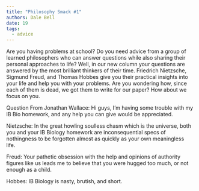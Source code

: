 ```yaml
---
title: "Philosophy Smack #1"
authors: Dale Bell
date: 19
tags:
  - advice
---
```


Are you having problems at school? Do you need advice from a group of learned philosophers who can answer questions while also sharing their personal approaches to life? Well, in our new column your questions are answered by the most brilliant thinkers of their time. Friedrich Nietzsche, Sigmund Freud, and Thomas Hobbes give you their practical insights into your life and help you with your problems. Are you wondering how, since each of them is dead, we got them to write for our paper? How about we focus on you. 

Question From Jonathan Wallace: Hi guys, I’m having some trouble with my IB Bio homework, and any help you can give would be appreciated. 

Nietzsche: In the great howling soulless chasm which is the universe, both you and your IB Biology homework are inconsequential specs of nothingness to be forgotten almost as quickly as your own meaningless life. 

Freud: Your pathetic obsession with the help and opinions of authority figures like us leads me to believe that you were hugged too much, or not enough as a child. 

Hobbes: IB Biology is nasty, brutish, and short.
